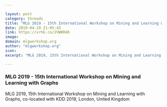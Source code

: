 ```yaml
---

layout: post
category: threads
title: "MLG 2019 - 15th International Workshop on Mining and Learning with Graphs"
date: 2019-04-19 21:05:43
link: https://vrhk.co/2VWKR4b
image: 
domain: mlgworkshop.org
author: "mlgworkshop.org"
icon: 
excerpt: "MLG 2019, 15th International Workshop on Mining and Learning with Graphs, co-located with KDD 2019, London, United Kingdom"

---
```


### MLG 2019 - 15th International Workshop on Mining and Learning with Graphs

MLG 2019, 15th International Workshop on Mining and Learning with Graphs, co-located with KDD 2019, London, United Kingdom
